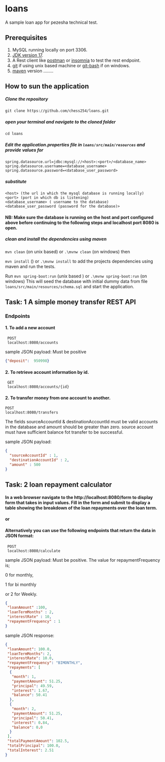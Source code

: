 # loans

A sample loan app for pezesha technical test.

## Prerequisites

1. MySQL running locally on port 3306.
2. [JDK version 17](#).
3. A Rest client like [postman](#) or [insomnia](#) to test the rest endpoint.
4. [git](#) if using unix based machine or [git-bash](#) if on windows.
5. [maven](#) version ........

## How to sun the application
##### Clone the repository

```git clone https://github.com/chess254/loans.git```

##### open your terminal and navigate to the cloned folder

``cd loans``

##### Edit the application.properties file in ```loans/src/main/resources``` and provide values for 
```agsl
spring.datasource.url=jdbc:mysql://<host>:<port>/<database_name>
spring.datasource.username=<database_username>
spring.datasource.password=<database_user_password>
```
##### substitute 
```
<host> (the url in which the mysql database is running locally)
<port> (port in which db is listening)
<database_username> ( username to the database)
<database_user_password (password for the database)> 

```

#### NB: Make sure the database is running on the host and port configured above before continuing to the following steps and localhost port 8080 is open.

##### clean and install the dependencies using maven
```mvn clean``` (on unix based) or ``` .\mvnw clean ``` (on windows)
 then 

```mvn install``` () or ```.\mvnw install``` to add the projects dependencies using maven and run the tests.

Run ```mvn spring-boot:run``` (unix based ) or ```.\mvnw spring-boot:run``` (on windows)
This will seed the database with initial dummy data from file ```loans/src/main/resources/schema.sql``` and start the application.


## Task: 1   A simple money transfer REST API

### Endpoints

#### 1. To add a new account
``` 
 POST 
 localhost:8080/accounts
```

  sample JSON payload: Must be positive
```json
{"deposit":  950998}
 ``` 
#### 2.  To retrieve account information by id.  

``` 
 GET 
 localhost:8080/accounts/{id}
```

#### 2.  To transfer money from one account to another.
```                                       
POST                                     
localhost:8080/transfers
```                                       
                                          
The fields sourceAccountId & destinationAccountId must be valid accounts in the database and amount should be greater than zero.
source account must have sufficient balance fot transfer to be successful.

sample JSON payload:
```json                                   
{
  "sourceAccountId" : 1,
  "destinationAccountId" : 2,
  "amount" : 500
}
 ```

## Task: 2  loan repayment calculator

####  In a web browser navigate to the http://localhost:8080/form to display form that takes in input values. Fill in the form and submit to display a table showing the breakdown of the loan repayments over the loan term.
#### or
#### Alternatively you can use the following endpoints that return the data in JSON format:

#### 
``` 
 POST 
 localhost:8080/calculate
```

sample JSON payload: Must be positive. The value for repaymentFrequency is; 

0 for monthly, 

1 for bi monthly 

or 2 for Weekly.
```json
{
 "loanAmount" :100,
 "loanTermMonths" : 2,
 "interestRate" : 10,
 "repaymentFrequency" : 1
}
 ``` 
sample JSON response: 
```json
{
 "loanAmount": 100.0,
 "loanTermMonths": 2,
 "interestRate": 10.0,
 "repaymentFrequency": "BIMONTHLY",
 "repayments": [
  {
   "month": 1,
   "paymentAmount": 51.25,
   "principal": 49.59,
   "interest": 1.67,
   "balance": 50.41
  },
  {
   "month": 2,
   "paymentAmount": 51.25,
   "principal": 50.41,
   "interest": 0.84,
   "balance": 0.0
  }
 ],
 "totalPaymentAmount": 102.5,
 "totalPrincipal": 100.0,
 "totalInterest": 2.51
}
 ``` 
